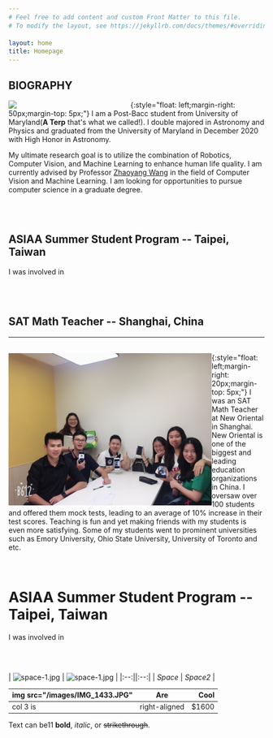 ```yaml
---
# Feel free to add content and custom Front Matter to this file.
# To modify the layout, see https://jekyllrb.com/docs/themes/#overriding-theme-defaults

layout: home
title: Homepage
---
```

## BIOGRAPHY
<img align="Left" width="240" img src="/images/bio_photo.png" >{:style="float: left;margin-right: 50px;margin-top: 5px;"}
I am a Post-Bacc student from University of Maryland(**A Terp** that's what we called!). I double majored in Astronomy and Physics and graduated from the University of Maryland in December 2020 with High Honor in Astronomy.

My ultimate research goal is to utilize the combination of Robotics, Computer Vision, and Machine Learning to enhance human life quality. I am currently advised by Professor [Zhaoyang Wang](http://engineering.catholic.edu/research-and-faculty/faculty-profiles/mechanical/wang-zhaoyang/index.html) in the field of Computer Vision and Machine Learning. I am looking for opportunities to pursue computer science in a graduate degree.  

<br/>
<br/>

## ASIAA Summer Student Program   -- Taipei, Taiwan
I was involved in


<br/>
<br/>

## SAT Math Teacher   -- Shanghai, China
---
<br/>
<img align="Left" width="400" img src="/images/IMG_1433.JPG" >{:style="float: left;margin-right: 20px;margin-top: 5px;"}
I was an SAT Math Teacher at New Oriental in Shanghai. New Oriental is one of the biggest and leading education organizations in China. I oversaw over 100 students and offered them mock tests, leading to an average of 10% increase in their test scores. Teaching is fun and yet making friends with my students is even more satisfying. Some of my students went to prominent universities such as Emory University, Ohio State University, University of Toronto and etc.

<br/>
<br/>
<br/>

# ASIAA Summer Student Program   -- Taipei, Taiwan

I was involved in

<br/>
<br/>


| ![space-1.jpg](http://www.storywarren.com/wp-content/uploads/2016/09/space-1.jpg) | ![space-1.jpg](http://www.storywarren.com/wp-content/uploads/2016/09/space-1.jpg) |
|:--:||:--:|
| *Space* | *Space2* |

| img src="/images/IMG_1433.JPG"        | Are           | Cool  |
| ------------- |:-------------:| -----:|
| col 3 is      | right-aligned | $1600 |

Text can be11 **bold**, _italic_, or ~~strikethrough~~.
